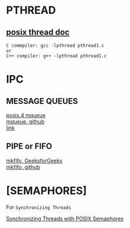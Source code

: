 # PTHREAD
## [posix thread doc](https://www.cs.cmu.edu/afs/cs/academic/class/15492-f07/www/pthreads.html)

```text
C commpiler: gcc -lpthread pthread1.c
or
C++ compiler: g++ -lpthread pthread1.c
```

# IPC
## MESSAGE QUEUES

[posix.4 mqueue](https://users.pja.edu.pl/~jms/qnx/help/watcom/clibref/mq_overview.html) <br/>
[mqueue, github](https://github.com/smitha1672/note/tree/master/cSkillTraning/linux_mqueue) <br/>
[link](https://stackoverflow.com/questions/3056307/how-do-i-use-mqueue-in-a-c-program-on-a-linux-based-system)

## PIPE or FIFO

[mkfifo, GeeksforGeeks](https://www.geeksforgeeks.org/named-pipe-fifo-example-c-program/)<br/>
[mkfifo, github](https://github.com/smitha1672/note/tree/master/cSkillTraning/linux/mkfifo)<br/>

# [SEMAPHORES]

For `Synchronizing Threads`

[Synchronizing Threads with POSIX Semaphores](http://www.csc.villanova.edu/~mdamian/threads/posixsem.html)<br/>


